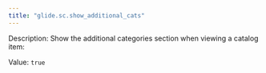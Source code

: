 ```yaml
---
title: "glide.sc.show_additional_cats"
---
```


Description: Show the additional categories section when viewing a catalog item:

Value: `true`